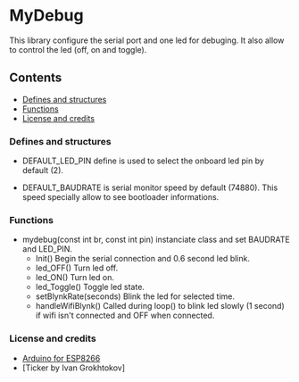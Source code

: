 # MyDebug
This library configure the serial port and one led for debuging.  It also allow to control the led (off, on and toggle).

## Contents
- [Defines and structures](#defines-and-structures)  
- [Functions](#functions)
- [License and credits](#license-and-credits)

### Defines and structures
* DEFAULT_LED_PIN define is used to select the onboard led pin by default (2).

* DEFAULT_BAUDRATE is serial monitor speed by default (74880).  This speed specially allow to see bootloader informations.

### Functions
* mydebug(const int br, const int pin) instanciate class and set BAUDRATE and LED_PIN.
  * Init()		    Begin the serial connection and 0.6 second led blink.
  * led_OFF()		  Turn led off.
  * led_ON()		  Turn led on.
  * led_Toggle()	Toggle led state.
  * setBlynkRate(seconds) Blink the led for selected time.
  * handleWifiBlynk()     Called during loop() to blink led slowly (1 second) if wifi isn't connected and OFF when connected.

### License and credits
- [Arduino for ESP8266](https://github.com/esp8266/Arduino)
- [Ticker by Ivan Grokhtokov]
